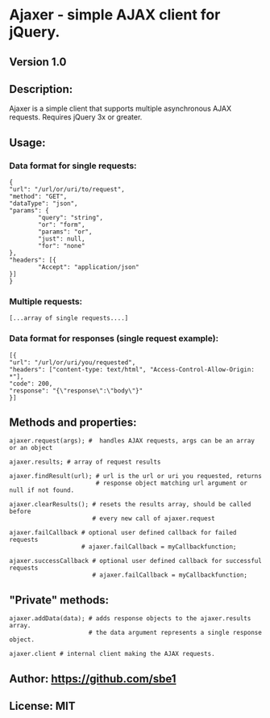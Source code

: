 # Ajaxer - simple AJAX client for jQuery.

## Version 1.0

## Description:
Ajaxer is a simple client that supports multiple asynchronous AJAX requests. Requires jQuery 3x or greater.

## Usage:

### Data format for single requests:

    {
	"url": "/url/or/uri/to/request",
	"method": "GET",
	"dataType": "json",
	"params": {
            "query": "string",
            "or": "form",
            "params": "or",
            "just": null,
            "for": "none"
	},
	"headers": [{
            "Accept": "application/json"
	}]
    }

### Multiple requests:

    [...array of single requests....]

### Data format for responses (single request example):

    [{
	"url": "/url/or/uri/you/requested",
	"headers": ["content-type: text/html", "Access-Control-Allow-Origin: *"],
	"code": 200,
	"response": "{\"response\":\"body\"}"
    }]

## Methods and properties:

    ajaxer.request(args); #  handles AJAX requests, args can be an array or an object
    
    ajaxer.results; # array of request results
    
    ajaxer.findResult(url); # url is the url or uri you requested, returns
                            # response object matching url argument or null if not found.
    
    ajaxer.clearResults(); # resets the results array, should be called before
                           # every new call of ajaxer.request
    
    ajaxer.failCallback # optional user defined callback for failed requests
                        # ajaxer.failCallback = myCallbackfunction;
    
    ajaxer.successCallback # optional user defined callback for successful requests
                           # ajaxer.failCallback = myCallbackfunction;
    
## "Private" methods:

    ajaxer.addData(data); # adds response objects to the ajaxer.results array.
                          # the data argument represents a single response object.

    ajaxer.client # internal client making the AJAX requests.

## Author: https://github.com/sbe1
## License: MIT

    
